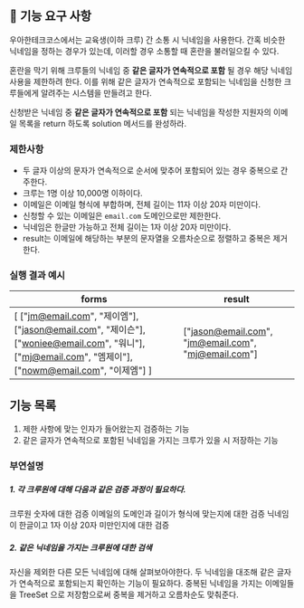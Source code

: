 ## 🚀 기능 요구 사항

우아한테크코스에서는 교육생(이하 크루) 간 소통 시 닉네임을 사용한다. 간혹 비슷한 닉네임을 정하는 경우가 있는데, 이러할 경우 소통할 때 혼란을 불러일으킬 수 있다.

혼란을 막기 위해 크루들의 닉네임 중 **같은 글자가 연속적으로 포함** 될 경우 해당 닉네임 사용을 제한하려 한다. 이를 위해 같은 글자가 연속적으로 포함되는 닉네임을 신청한 크루들에게 알려주는 시스템을 만들려고 한다.


신청받은 닉네임 중 **같은 글자가 연속적으로 포함** 되는 닉네임을 작성한 지원자의 이메일 목록을 return 하도록 solution 메서드를 완성하라.

### 제한사항

- 두 글자 이상의 문자가 연속적으로 순서에 맞추어 포함되어 있는 경우 중복으로 간주한다.
- 크루는 1명 이상 10,000명 이하이다.
- 이메일은 이메일 형식에 부합하며, 전체 길이는 11자 이상 20자 미만이다.
- 신청할 수 있는 이메일은 `email.com` 도메인으로만 제한한다.
- 닉네임은 한글만 가능하고 전체 길이는 1자 이상 20자 미만이다.
- result는 이메일에 해당하는 부분의 문자열을 오름차순으로 정렬하고 중복은 제거한다.

### 실행 결과 예시

| forms | result |
| --- | --- |
| [ ["jm@email.com", "제이엠"], ["jason@email.com", "제이슨"], ["woniee@email.com", "워니"], ["mj@email.com", "엠제이"], ["nowm@email.com", "이제엠"] ] | ["jason@email.com", "jm@email.com", "mj@email.com"] |

## 기능 목록
1. 제한 사항에 맞는 인자가 들어왔는지 검증하는 기능 
2. 같은 글자가 연속적으로 포함된 닉네임을 가지는 크루가 있을 시 저장하는 기능

###  부연설명

##### 1. 각 크루원에 대해 다음과 같은 검증 과정이 필요하다.
크루원 숫자에 대한 검증
이메일의 도메인과 길이가 형식에 맞는지에 대한 검증
닉네임이 한글이고 1자 이상 20자 미만인지에 대한 검증

##### 2. 같은 닉네임을 가지는 크루원에 대한 검색
자신을 제외한 다른 모든 닉네임에 대해 살펴보아야한다.
두 닉네임을 대조해 같은 글자가 연속적으로 포함되는지 확인하는 기능이 필요하다.
중복된 닉네임을 가지는 이메일들을 TreeSet 으로 저장함으로써 중복을 제거하고 오름차순도 맞춰준다.